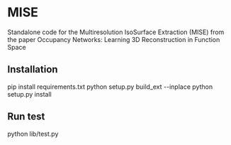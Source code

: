 # MISE
Standalone code for the Multiresolution IsoSurface Extraction (MISE) from the paper Occupancy Networks: Learning 3D Reconstruction in Function Space

## Installation
pip install requirements.txt
python setup.py build_ext --inplace
python setup.py install

## Run test
python lib/test.py